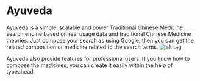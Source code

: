 # Ayuveda
Ayuveda is a simple, scalable and power Traditional Chinese Medicine search engine based on real usage data and traditional Chinese Medicine theories.
Just compose your search as using Google, then you can get the related composition or medicine related to the search terms.
![alt tag](https://raw.githubusercontent.com/ofafa/veda/public/images/readme/Search_result.jpg)

Ayuveda also provide features for professional users. If you know how to compose the medicines, you can create it easily within the help of typeahead.


